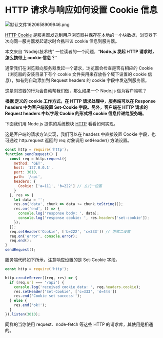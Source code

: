 # HTTP 请求与响应如何设置 Cookie 信息

![默认文件1620658909946.png](https://cdn.nlark.com/yuque/0/2021/png/335268/1620659087113-7acc11d5-f24d-49c4-b4c4-b02df81cd31a.png#clientId=u45404d01-f1d4-4&from=ui&id=u7cdf0a83&margin=%5Bobject%20Object%5D&name=%E9%BB%98%E8%AE%A4%E6%96%87%E4%BB%B61620658909946.png&originHeight=383&originWidth=900&originalType=binary&ratio=1&size=41208&status=done&style=none&taskId=u345fc3da-05c9-43de-ad6f-7cd67c52767)

[HTTP Cookie](https://developer.mozilla.org/zh-CN/docs/Web/HTTP/Cookies) 是服务器发送到用户浏览器并保存在本地的一小块数据，浏览器下次向同一服务器发起请求时会携带该 cookie 信息到服务器。

本文来自 “Nodejs技术栈” 一位读者的一个问题，“**Node.js 发起 HTTP 请求时，怎么携带上 cookie 信息？**”

通常我们在浏览器向服务器发起一个请求，浏览器会检查是否有相应的 Cookie（浏览器的安装目录下有个 cookie 文件夹用来存放各个域下设置的 cookie 信息），如有则自动添加到 Request headers 的 cookie 字段中发送到服务器。

这是浏览器的行为会自动帮我们做，那么如果一个 Node.js 做为客户端呢？

**根据  定义的 cookie 工作方式，在 HTTP 请求处理中，服务端可以在 Response headers 中为客户端设置 Set-Cookie 字段。另外，客户端在 HTTP 请求的 Request headers 中以字段 Cookie 的形式将 cookie 信息传递给服务端**。

下面我们用 Node.js 提供的系统模块 [HTTP](https://nodejs.org/dist/latest-v14.x/docs/api/http.html) 看看如何实现。

这是客户端的请求方法实现，我们可以在 headers 中直接设置 Cookie 字段，也可通过 http.request 返回的 req 对象调用 setHeader() 方法设置。

```javascript
const http = require('http');
function sendRequest() {
  const req = http.request({
    method: 'GET',
    host: '127.0.0.1',
    port: 3010,
    path: '/api',
    headers: {
      Cookie: ['a=111', 'b=222'] // 方式一设置
    }
  }, res => {
    let data = '';
    res.on('data', chunk => data += chunk.toString());
    res.on('end', () => {
      console.log('response body: ', data);
      console.log('response cookie: ', res.headers['set-cookie']);
    });
  });
  req.setHeader('Cookie', ['b=222', 'c=333']) // 方式二设置
  req.on('error', console.error);
  req.end();
}
sendRequest();
```

服务端代码如下所示，注意响应设置的是 Set-Cookie 字段。

```javascript
const http = require('http');

http.createServer((req, res) => {
  if (req.url === '/api') {
    console.log('received cookie data: ', req.headers.cookie);
    res.setHeader('Set-Cookie', ['c=333', 'd=444'])
    res.end('Cookie set success!');
  } else {
    res.end('ok!');
  }
}).listen(3010);
```

同样的当你使用 request、node-fetch 等这些 HTTP 的请求库，其使用是相通的。
